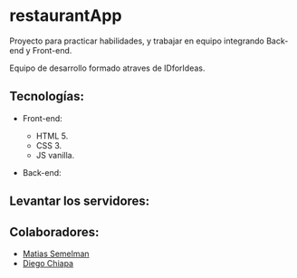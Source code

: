 # restaurantApp

Proyecto para practicar habilidades, y trabajar en equipo integrando Back-end y Front-end.

Equipo de desarrollo formado atraves de IDforIdeas.

## Tecnologías:

- Front-end:

  - HTML 5.
  - CSS 3.
  - JS vanilla.

- Back-end:

## Levantar los servidores:

## Colaboradores:

- [Matias Semelman](https://github.com/matiassemelman)
- [Diego Chiapa](https://github.com/dchiapa)
